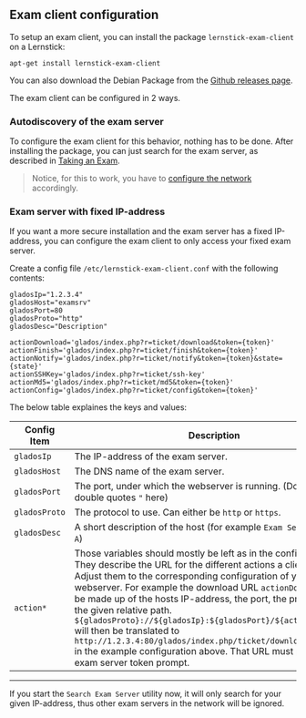 ## Exam client configuration

To setup an exam client, you can install the package `lernstick-exam-client` on a Lernstick:

    apt-get install lernstick-exam-client

You can also download the Debian Package from the [Github releases page](https://github.com/imedias/glados/releases).

The exam client can be configured in 2 ways.

### Autodiscovery of the exam server

To configure the exam client for this behavior, nothing has to be done. After installing the package, you can just search for the exam server, as described in [Taking an Exam](take-exam.md).

> Notice, for this to work, you have to [configure the network](network-config.md) accordingly.

### Exam server with fixed IP-address

If you want a more secure installation and the exam server has a fixed IP-address, you can configure the exam client to only access your fixed exam server.

Create a config file `/etc/lernstick-exam-client.conf` with the following contents:

    gladosIp="1.2.3.4"
    gladosHost="examsrv"
    gladosPort=80
    gladosProto="http"
    gladosDesc="Description"

    actionDownload='glados/index.php?r=ticket/download&token={token}'
    actionFinish='glados/index.php?r=ticket/finish&token={token}'
    actionNotify='glados/index.php?r=ticket/notify&token={token}&state={state}'
    actionSSHKey='glados/index.php?r=ticket/ssh-key'
    actionMd5='glados/index.php?r=ticket/md5&token={token}'
    actionConfig='glados/index.php?r=ticket/config&token={token}'

The below table explaines the keys and values:

Config Item     | Description
------------    | -------------
`gladosIp`      | The IP-address of the exam server.
`gladosHost`    | The DNS name of the exam server.
`gladosPort`    | The port, under which the webserver is running. (Don't use double quotes `"` here)
`gladosProto`   | The protocol to use. Can either be `http` or `https`.
`gladosDesc`    | A short description of the host (for example `Exam Server School A`)
`action*`       | Those variables should mostly be left as in the config above. They describe the URL for the different actions a client can take. Adjust them to the corresponding configuration of your webserver. For example the download URL `actionDownload` will be made up of the hosts IP-address, the port, the protocol and the given relative path. `${gladosProto}://${gladosIp}:${gladosPort}/${actionDownload}` will then be translated to `http://1.2.3.4:80/glados/index.php/ticket/download/{token}` in the example configuration above. That URL must point to the exam server token prompt.

----

If you start the `Search Exam Server` utility now, it will only search for your given IP-address, thus other exam servers in the network will be ignored.
